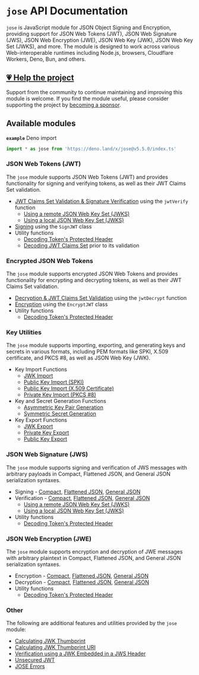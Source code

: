 # `jose` API Documentation

`jose` is JavaScript module for JSON Object Signing and Encryption, providing support for JSON Web Tokens (JWT), JSON Web Signature (JWS), JSON Web Encryption (JWE), JSON Web Key (JWK), JSON Web Key Set (JWKS), and more. The module is designed to work across various Web-interoperable runtimes including Node.js, browsers, Cloudflare Workers, Deno, Bun, and others.

## [💗 Help the project](https://github.com/sponsors/panva)

Support from the community to continue maintaining and improving this module is welcome. If you find the module useful, please consider supporting the project by [becoming a sponsor](https://github.com/sponsors/panva).

## Available modules

**`example`** Deno import
```js
import * as jose from 'https://deno.land/x/jose@v5.5.0/index.ts'
```

### JSON Web Tokens (JWT)

The `jose` module supports JSON Web Tokens (JWT) and provides functionality for signing and verifying tokens, as well as their JWT Claims Set validation.

- [JWT Claims Set Validation & Signature Verification](https://github.com/panva/jose/blob/v5.5.0/docs/functions/jwt_verify.jwtVerify.md) using the `jwtVerify` function
  - [Using a remote JSON Web Key Set (JWKS)](https://github.com/panva/jose/blob/v5.5.0/docs/functions/jwks_remote.createRemoteJWKSet.md)
  - [Using a local JSON Web Key Set (JWKS)](https://github.com/panva/jose/blob/v5.5.0/docs/functions/jwks_local.createLocalJWKSet.md)
- [Signing](https://github.com/panva/jose/blob/v5.5.0/docs/classes/jwt_sign.SignJWT.md) using the `SignJWT` class
- Utility functions
  - [Decoding Token's Protected Header](https://github.com/panva/jose/blob/v5.5.0/docs/functions/util_decode_protected_header.decodeProtectedHeader.md)
  - [Decoding JWT Claims Set](https://github.com/panva/jose/blob/v5.5.0/docs/functions/util_decode_jwt.decodeJwt.md) prior to its validation

### Encrypted JSON Web Tokens

The `jose` module supports encrypted JSON Web Tokens and provides functionality for encrypting and decrypting tokens, as well as their JWT Claims Set validation.

- [Decryption & JWT Claims Set Validation](https://github.com/panva/jose/blob/v5.5.0/docs/functions/jwt_decrypt.jwtDecrypt.md) using the `jwtDecrypt` function
- [Encryption](https://github.com/panva/jose/blob/v5.5.0/docs/classes/jwt_encrypt.EncryptJWT.md) using the `EncryptJWT` class
- Utility functions
  - [Decoding Token's Protected Header](https://github.com/panva/jose/blob/v5.5.0/docs/functions/util_decode_protected_header.decodeProtectedHeader.md)

### Key Utilities

The `jose` module supports importing, exporting, and generating keys and secrets in various formats, including PEM formats like SPKI, X.509 certificate, and PKCS #8, as well as JSON Web Key (JWK).

- Key Import Functions
  - [JWK Import](https://github.com/panva/jose/blob/v5.5.0/docs/functions/key_import.importJWK.md)
  - [Public Key Import (SPKI)](https://github.com/panva/jose/blob/v5.5.0/docs/functions/key_import.importSPKI.md)
  - [Public Key Import (X.509 Certificate)](https://github.com/panva/jose/blob/v5.5.0/docs/functions/key_import.importX509.md)
  - [Private Key Import (PKCS #8)](https://github.com/panva/jose/blob/v5.5.0/docs/functions/key_import.importPKCS8.md)
- Key and Secret Generation Functions
  - [Asymmetric Key Pair Generation](https://github.com/panva/jose/blob/v5.5.0/docs/functions/key_generate_key_pair.generateKeyPair.md)
  - [Symmetric Secret Generation](https://github.com/panva/jose/blob/v5.5.0/docs/functions/key_generate_secret.generateSecret.md)
- Key Export Functions
  - [JWK Export](https://github.com/panva/jose/blob/v5.5.0/docs/functions/key_export.exportJWK.md)
  - [Private Key Export](https://github.com/panva/jose/blob/v5.5.0/docs/functions/key_export.exportPKCS8.md)
  - [Public Key Export](https://github.com/panva/jose/blob/v5.5.0/docs/functions/key_export.exportSPKI.md)

### JSON Web Signature (JWS)

The `jose` module supports signing and verification of JWS messages with arbitrary payloads in Compact, Flattened JSON, and General JSON serialization syntaxes.

- Signing - [Compact](https://github.com/panva/jose/blob/v5.5.0/docs/classes/jws_compact_sign.CompactSign.md), [Flattened JSON](https://github.com/panva/jose/blob/v5.5.0/docs/classes/jws_flattened_sign.FlattenedSign.md), [General JSON](https://github.com/panva/jose/blob/v5.5.0/docs/classes/jws_general_sign.GeneralSign.md)
- Verification - [Compact](https://github.com/panva/jose/blob/v5.5.0/docs/functions/jws_compact_verify.compactVerify.md), [Flattened JSON](https://github.com/panva/jose/blob/v5.5.0/docs/functions/jws_flattened_verify.flattenedVerify.md), [General JSON](https://github.com/panva/jose/blob/v5.5.0/docs/functions/jws_general_verify.generalVerify.md)
  - [Using a remote JSON Web Key Set (JWKS)](https://github.com/panva/jose/blob/v5.5.0/docs/functions/jwks_remote.createRemoteJWKSet.md)
  - [Using a local JSON Web Key Set (JWKS)](https://github.com/panva/jose/blob/v5.5.0/docs/functions/jwks_local.createLocalJWKSet.md)
- Utility functions
  - [Decoding Token's Protected Header](https://github.com/panva/jose/blob/v5.5.0/docs/functions/util_decode_protected_header.decodeProtectedHeader.md)

### JSON Web Encryption (JWE)

The `jose` module supports encryption and decryption of JWE messages with arbitrary plaintext in Compact, Flattened JSON, and General JSON serialization syntaxes.

- Encryption - [Compact](https://github.com/panva/jose/blob/v5.5.0/docs/classes/jwe_compact_encrypt.CompactEncrypt.md), [Flattened JSON](https://github.com/panva/jose/blob/v5.5.0/docs/classes/jwe_flattened_encrypt.FlattenedEncrypt.md), [General JSON](https://github.com/panva/jose/blob/v5.5.0/docs/classes/jwe_general_encrypt.GeneralEncrypt.md)
- Decryption - [Compact](https://github.com/panva/jose/blob/v5.5.0/docs/functions/jwe_compact_decrypt.compactDecrypt.md), [Flattened JSON](https://github.com/panva/jose/blob/v5.5.0/docs/functions/jwe_flattened_decrypt.flattenedDecrypt.md), [General JSON](https://github.com/panva/jose/blob/v5.5.0/docs/functions/jwe_general_decrypt.generalDecrypt.md)
- Utility functions
  - [Decoding Token's Protected Header](https://github.com/panva/jose/blob/v5.5.0/docs/functions/util_decode_protected_header.decodeProtectedHeader.md)

### Other

The following are additional features and utilities provided by the `jose` module:

- [Calculating JWK Thumbprint](https://github.com/panva/jose/blob/v5.5.0/docs/functions/jwk_thumbprint.calculateJwkThumbprint.md)
- [Calculating JWK Thumbprint URI](https://github.com/panva/jose/blob/v5.5.0/docs/functions/jwk_thumbprint.calculateJwkThumbprintUri.md)
- [Verification using a JWK Embedded in a JWS Header](https://github.com/panva/jose/blob/v5.5.0/docs/functions/jwk_embedded.EmbeddedJWK.md)
- [Unsecured JWT](https://github.com/panva/jose/blob/v5.5.0/docs/classes/jwt_unsecured.UnsecuredJWT.md)
- [JOSE Errors](https://github.com/panva/jose/blob/v5.5.0/docs/modules/util_errors.md)
